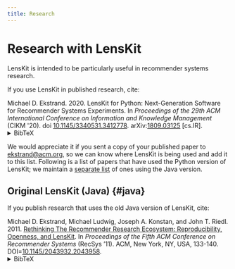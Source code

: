 ```yaml
---
title: Research
---
```


# Research with LensKit

LensKit is intended to be particularly useful in recommender systems research.

If you use LensKit in published research, cite:

<div class="citation" markdown="span">
Michael D. Ekstrand. 2020. LensKit for Python: Next-Generation Software for Recommender Systems Experiments. In <cite>Proceedings of the 29th ACM International Conference on Information and Knowledge Management</cite> (CIKM '20). doi <a href="https://dx.doi.org/10.1145/3340531.3412778">10.1145/3340531.3412778</a>. arXiv:<a href="https://arxiv.org/abs/1809.03125">1809.03125</a> [cs.IR]. 
</div>

<details>
<summary>BibTeX</summary>

~~~bibtex
@inproceedings{LKPY,
   title={LensKit for Python: Next-Generation Software for Recommender Systems Experiments},
   booktitle={Proceedings of the 29th ACM International Conference on Information and Knowledge Management},
   DOI={10.1145/3340531.3412778},
   author={Ekstrand, Michael D.},
   year={2020},
   month={Oct},
   extra={arXiv:1809.03125}
}
~~~
</details>

We would appreciate it if you sent a copy of your published paper to
<ekstrand@acm.org>, so we can know where LensKit is being used and add it to
this list.  Following is a list of papers that have used the Python version of
LensKit; we maintain a [separate list](#java) of ones using the Java version.

<script src="https://bibbase.org/show?bib=https%3A%2F%2Fapi.zotero.org%2Fusers%2F6655%2Fcollections%2F3TB3KT36%2Fitems%3Fkey%3DVFvZhZXIoHNBbzoLZ1IM2zgf%26format%3Dbibtex%26limit%3D100&jsonp=1"></script>

## Original LensKit (Java) {#java}

If you publish research that uses the old Java version of LensKit, cite:

<div class="citation" markdown="span">
Michael D. Ekstrand, Michael Ludwig, Joseph A. Konstan,
and John T. Riedl. 2011. <a href="http://md.ekstrandom.net/research/pubs/lenskit"
class="pub-title">Rethinking The Recommender Research Ecosystem:
Reproducibility, Openness, and LensKit</a>. In <cite
class="pub-venue">Proceedings
of the Fifth ACM Conference on Recommender Systems</cite> (RecSys ’11). ACM,
New York, NY, USA, 133-140. DOI=<a
href="http://dx.doi.org/10.1145/2043932.2043958">10.1145/2043932.2043958</a>.
</div>

<details>
<summary>BibTeX</summary>

~~~bibtex
@INPROCEEDINGS{LensKit,
    title = "Rethinking the Recommender Research Ecosystem: Reproducibility, Openness, and {LensKit}",
    booktitle = "Proceedings of the Fifth {ACM} Conference on Recommender Systems",
    author = "Ekstrand, Michael D and Ludwig, Michael and Konstan, Joseph A and Riedl, John T",
    publisher = "ACM",
    pages = "133--140",
    series = "RecSys '11",
    year =  2011,
    url = "http://doi.acm.org/10.1145/2043932.2043958",
    conference = "RecSys '11",
    doi = "10.1145/2043932.2043958"
}
~~~
</details>

<script src="https://bibbase.org/show?bib=https%3A%2F%2Fapi.zotero.org%2Fusers%2F6655%2Fcollections%2FTJPPJ92X%2Fitems%3Fkey%3DVFvZhZXIoHNBbzoLZ1IM2zgf%26format%3Dbibtex%26limit%3D100&jsonp=1"></script>